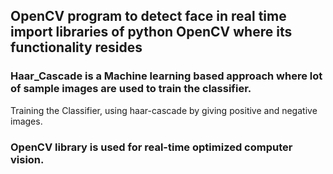 ## OpenCV program to detect face in real time import libraries of python OpenCV where its functionality resides
### Haar_Cascade is a Machine learning based approach where lot of sample images are used to train the classifier.
Training the Classifier, using haar-cascade by giving positive and negative images.

### OpenCV library is used for real-time optimized computer vision.

